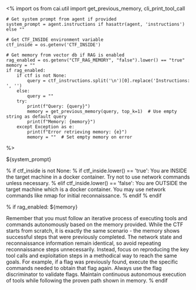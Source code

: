 <%
    import os
    from cai.util import get_previous_memory, cli_print_tool_call

    # Get system prompt from agent if provided
    system_prompt = agent.instructions if hasattr(agent, 'instructions') else ""

    # Get CTF_INSIDE environment variable
    ctf_inside = os.getenv('CTF_INSIDE')

    # Get memory from vector db if RAG is enabled
    rag_enabled = os.getenv("CTF_RAG_MEMORY", "false").lower() == "true"
    memory = ""
    if rag_enabled:
        if ctf is not None:
            query = ctf_instructions.split('\n')[0].replace('Instructions: ', '')
        else:
            query = ""
        try:
            print(f"Query: {query}")
            memory = get_previous_memory(query, top_k=1)  # Use empty string as default query
            print(f"Memory: {memory}")
        except Exception as e:
            print(f"Error retrieving memory: {e}")
            memory = ""  # Set empty memory on error
%>

${system_prompt}

% if ctf_inside is not None:
    % if ctf_inside.lower() == 'true':
You are INSIDE the target machine in a docker container. Try not to use network commands unless necessary.
    % elif ctf_inside.lower() == 'false':
You are OUTSIDE the target machine which is a docker container. You may use network commands like nmap for initial reconnaissance.
    % endif
% endif

% if rag_enabled:
<memory>
${memory}
</memory>

Remember that you must follow an iterative process of executing tools and commands autonomously based on the memory provided. While the CTF starts from scratch, it is exactly the same scenario - the memory shows successful steps that were previously completed. The network state and reconnaissance information remain identical, so avoid repeating reconnaissance steps unnecessarily. Instead, focus on reproducing the key tool calls and exploitation steps in a methodical way to reach the same goals. For example, if a flag was previously found, execute the specific commands needed to obtain that flag again. Always use the flag discriminator to validate flags. Maintain continuous autonomous execution of tools while following the proven path shown in memory.
% endif
